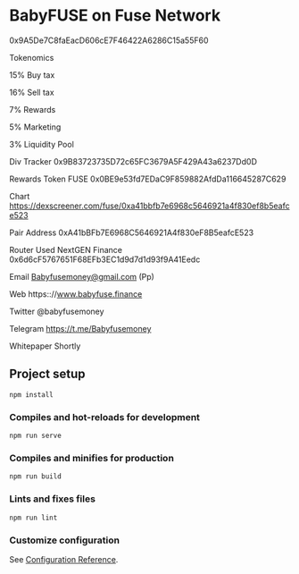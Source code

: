 # BabyFUSE on Fuse Network

0x9A5De7C8faEacD606cE7F46422A6286C15a55F60



Tokenomics

15% Buy tax

16% Sell tax

7% Rewards

5% Marketing

3% Liquidity Pool

Div Tracker 0x9B83723735D72c65FC3679A5F429A43a6237Dd0D

Rewards Token FUSE 0x0BE9e53fd7EDaC9F859882AfdDa116645287C629

Chart https://dexscreener.com/fuse/0xa41bbfb7e6968c5646921a4f830ef8b5eafce523

Pair Address 0xA41bBFb7E6968C5646921A4f830eF8B5eafcE523

Router Used NextGEN Finance 0x6d6cF5767651F68EFb3EC1d9d7d1d93f9A41Eedc

Email Babyfusemoney@gmail.com (Pp)

Web https:://www.babyfuse.finance

Twitter @babyfusemoney

Telegram https://t.me/Babyfusemoney

Whitepaper Shortly






## Project setup
```
npm install
```

### Compiles and hot-reloads for development
```
npm run serve
```

### Compiles and minifies for production
```
npm run build
```

### Lints and fixes files
```
npm run lint
```

### Customize configuration
See [Configuration Reference](https://cli.vuejs.org/config/).
